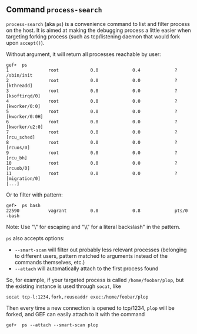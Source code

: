 ## Command `process-search`

`process-search` (aka `ps`) is a convenience command to list and filter process on the host. It is
aimed at making the debugging process a little easier when targeting forking process (such as
tcp/listening daemon that would fork upon `accept()`).

Without argument, it will return all processes reachable by user:

```
gef➤  ps
1               root            0.0             0.4             ?           /sbin/init
2               root            0.0             0.0             ?           [kthreadd]
3               root            0.0             0.0             ?           [ksoftirqd/0]
4               root            0.0             0.0             ?           [kworker/0:0]
5               root            0.0             0.0             ?           [kworker/0:0H]
6               root            0.0             0.0             ?           [kworker/u2:0]
7               root            0.0             0.0             ?           [rcu_sched]
8               root            0.0             0.0             ?           [rcuos/0]
9               root            0.0             0.0             ?           [rcu_bh]
10              root            0.0             0.0             ?           [rcuob/0]
11              root            0.0             0.0             ?           [migration/0]
[...]
```

Or to filter with pattern:

```
gef➤  ps bash
22590           vagrant         0.0             0.8             pts/0       -bash
```

Note: Use "\\" for escaping and "\\\\" for a literal backslash" in the pattern.

`ps` also accepts options:

* `--smart-scan` will filter out probably less relevant processes (belonging to different users,
  pattern matched to arguments instead of the commands themselves, etc.)
* `--attach` will automatically attach to the first process found

So, for example, if your targeted process is called `/home/foobar/plop`, but the existing instance
is used through `socat`, like

```
socat tcp-l:1234,fork,reuseaddr exec:/home/foobar/plop
```

Then every time a new connection is opened to tcp/1234, `plop` will be forked, and GEF can easily
attach to it with the command

```
gef➤  ps --attach --smart-scan plop
```
